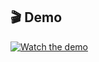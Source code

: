## 🎬 Demo

[![Watch the demo](images/demo_thumbnail.png)](https://www.youtube.com/watch?v=YOUR_VIDEO_ID)
